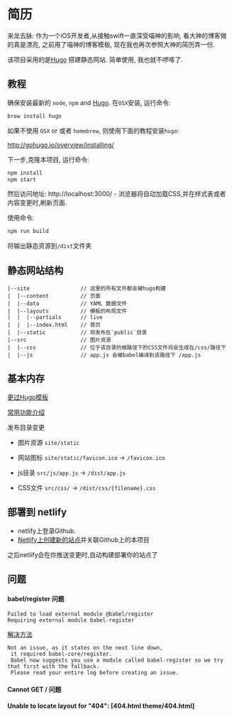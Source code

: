 # 简历

来龙去脉: 作为一个iOS开发者,从接触swift一直深受喵神的影响, 看大神的博客做的真是漂亮, 之前用了喵神的博客模板, 现在我也再次参照大神的简历弄一份. 

该项目采用的是[Hugo](https://gohugo.io/) 搭建静态网站.
简单使用, 我也就不啰嗦了.

## 教程

确保安装最新的 `node`, `npm` and [Hugo](https://gohugo.io/). 
在`OSX`安装, 运行命令:

```bash
brew install hugo
```

如果不使用 `OSX` or 或者 `homebrew`, 则使用下面的教程安装`hugo`:

http://gohugo.io/overview/installing/

下一步,克隆本项目, 运行命令:

```bash
npm install
npm start
```

然后访问地址: http://localhost:3000/ - 浏览器将自动加载CSS,并在样式表或者内容变更时,刷新页面.

使用命令:

```bash
npm run build
```
将输出静态资源到`/dist`文件夹

## 静态网站结构

```
|--site                // 这里的所有文件都会被hugo构建
|  |--content          // 页面
|  |--data             // YAML 数据文件
|  |--layouts          // 模板的布局文件
|  |  |--partials      // live
|  |  |--index.html    // 首页
|  |--static           // 将发布在`public`目录
|--src                 // 图片资源
|  |--css              // 位于该目录的根路径下的CSS文件将会生成在/css/路径下
|  |--js               // app.js 会被babel编译到该路径下 /app.js
```

## 基本内存

[更过Hugo模板](https://gohugo.io/templates/overview/)

[常用功能介绍](https://gohugo.io/templates/functions/)


发布目录变更

* 图片资源  `site/static`

* 网站图标  `site/static/favicon.ico` -> `/favicon.ico`
 
* js目录  `src/js/app.js` ->  `/dist/app.js`

* CSS文件 `src/css/` -> `/dist/css/{filename}.css`

## 部署到 netlify

- netlify上登录Github.
- [Netlify上创建新的站点](https://app.netlify.com/start)并关联Github上的本项目

之后netlify会在你推送变更时,自动构建部署你的站点了 


## 问题

#### babel/register 问题

```
Failed to load external module @babel/register
Requiring external module babel-register
```

[解决方法](https://github.com/gulpjs/gulp/issues/1631)

```
Not an issue, as it states on the next line down,
 it required babel-core/register. 
 Babel now suggests you use a module called babel-register so we try that first with the fallback. 
 Please read your entire log before creating an issue.
```

#### Cannot GET / 问题

#### Unable to locate layout for "404": [404.html theme/404.html]



